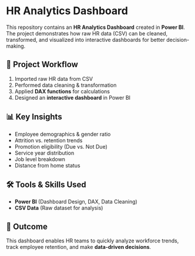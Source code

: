 # HR Analytics Dashboard

This repository contains an **HR Analytics Dashboard** created in **Power BI**.  
The project demonstrates how raw HR data (CSV) can be cleaned, transformed, and visualized into interactive dashboards for better decision-making.

## 📌 Project Workflow
1. Imported raw HR data from CSV  
2. Performed data cleaning & transformation  
3. Applied **DAX functions** for calculations  
4. Designed an **interactive dashboard** in Power BI  

## 📊 Key Insights
- Employee demographics & gender ratio  
- Attrition vs. retention trends  
- Promotion eligibility (Due vs. Not Due)  
- Service year distribution  
- Job level breakdown  
- Distance from home status  

## 🛠️ Tools & Skills Used
- **Power BI** (Dashboard Design, DAX, Data Cleaning)  
- **CSV Data** (Raw dataset for analysis)
  
## 🎯 Outcome
This dashboard enables HR teams to quickly analyze workforce trends, track employee retention, and make **data-driven decisions**.
